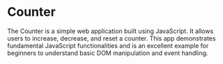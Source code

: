 # Counter
<p>The Counter is a simple web application built using JavaScript. It allows users to increase, decrease, and reset a counter. This app demonstrates fundamental JavaScript functionalities and is an excellent example for beginners to understand basic DOM manipulation and event handling.</p>
